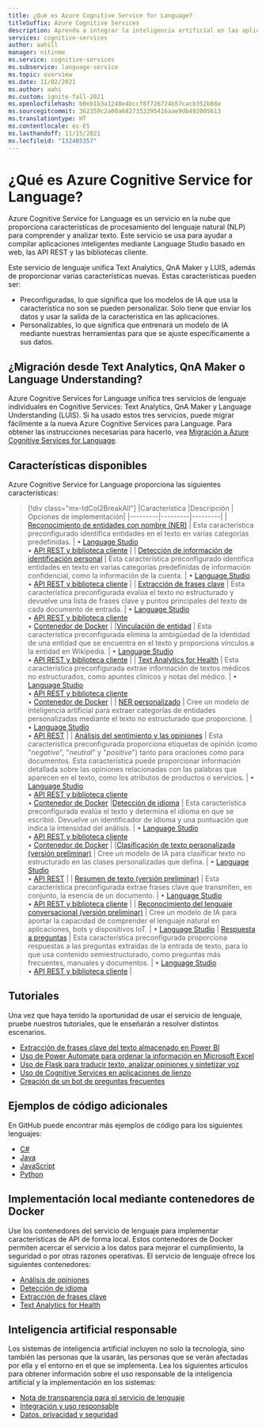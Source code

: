 ```yaml
---
title: ¿Qué es Azure Cognitive Service for Language?
titleSuffix: Azure Cognitive Services
description: Aprenda a integrar la inteligencia artificial en las aplicaciones que pueden extraer información y comprender el lenguaje escrito.
services: cognitive-services
author: aahill
manager: nitinme
ms.service: cognitive-services
ms.subservice: language-service
ms.topic: overview
ms.date: 11/02/2021
ms.author: aahi
ms.custom: ignite-fall-2021
ms.openlocfilehash: b0eb1b3a1248e4bccf8f726724b57cacb352b88e
ms.sourcegitcommit: 362359c2a00a6827353395416aae9db492005613
ms.translationtype: HT
ms.contentlocale: es-ES
ms.lasthandoff: 11/15/2021
ms.locfileid: "132485357"
---
```

# <a name="what-is-azure-cognitive-service-for-language"></a>¿Qué es Azure Cognitive Service for Language?

Azure Cognitive Service for Language es un servicio en la nube que proporciona características de procesamiento del lenguaje natural (NLP) para comprender y analizar texto. Este servicio se usa para ayudar a compilar aplicaciones inteligentes mediante Language Studio basado en web, las API REST y las bibliotecas cliente.  

Este servicio de lenguaje unifica Text Analytics, QnA Maker y LUIS, además de proporcionar varias características nuevas. Estas características pueden ser:
* Preconfiguradas, lo que significa que los modelos de IA que usa la característica no son se pueden personalizar. Solo tiene que enviar los datos y usar la salida de la característica en las aplicaciones.
* Personalizables, lo que significa que entrenará un modelo de IA mediante nuestras herramientas para que se ajuste específicamente a sus datos.

## <a name="migrate-from-text-analytics-qna-maker-or-language-understanding"></a>¿Migración desde Text Analytics, QnA Maker o Language Understanding?

Azure Cognitive Services for Language unifica tres servicios de lenguaje individuales en Cognitive Services: Text Analytics, QnA Maker y Language Understanding (LUIS). Si ha usado estos tres servicios, puede migrar fácilmente a la nueva Azure Cognitive Services para Language. Para obtener las instrucciones necesarias para hacerlo, vea [Migración a Azure Cognitive Services for Language](concepts/migrate.md).  

## <a name="available-features"></a>Características disponibles

Azure Cognitive Service for Language proporciona las siguientes características:

> [!div class="mx-tdCol2BreakAll"]
> |Característica  |Descripción  | Opciones de implementación| 
> |---------|---------|---------|
> | [Reconocimiento de entidades con nombre (NER)](named-entity-recognition/overview.md)     | Esta característica preconfigurado identifica entidades en el texto en varias categorías predefinidas.        | • [Language Studio](language-studio.md) <br> • [API REST y biblioteca cliente](named-entity-recognition/quickstart.md) |
> | [Detección de información de identificación personal](personally-identifiable-information/overview.md)     | Esta característica preconfigurado identifica entidades en texto en varias categorías predefinidas de información confidencial, como la información de la cuenta.        | • [Language Studio](language-studio.md) <br> • [API REST y biblioteca cliente](named-entity-recognition/quickstart.md) |
> | [Extracción de frases clave](key-phrase-extraction/overview.md)     | Esta característica preconfigurada evalúa el texto no estructurado y devuelve una lista de frases clave y puntos principales del texto de cada documento de entrada. | • [Language Studio](language-studio.md) <br> • [API REST y biblioteca cliente](key-phrase-extraction/quickstart.md) <br> • [Contenedor de Docker](key-phrase-extraction/how-to/use-containers.md)  |
> |[Vinculación de entidad](entity-linking/overview.md)    | Esta característica preconfigurada elimina la ambigüedad de la identidad de una entidad que se encuentra en el texto y proporciona vínculos a la entidad en Wikipedia.        | • [Language Studio](language-studio.md) <br> • [API REST y biblioteca cliente](entity-linking/quickstart.md) |
> | [Text Analytics for Health](text-analytics-for-health/overview.md)    | Esta característica preconfigurada extrae información de textos médicos no estructurados, como apuntes clínicos y notas del médico.  | • [Language Studio](language-studio.md) <br> • [API REST y biblioteca cliente](text-analytics-for-health/quickstart.md) <br> • [Contenedor de Docker](text-analytics-for-health/how-to/use-containers.md) |
> | [NER personalizado](custom-named-entity-recognition/overview.md)    | Cree un modelo de inteligencia artificial para extraer categorías de entidades personalizadas mediante el texto no estructurado que proporcione. |  • [Language Studio](custom-named-entity-recognition/quickstart.md?pivots=language-studio) <br> • [API REST](custom-named-entity-recognition/quickstart.md?pivots=rest-api) |
> | [Análisis del sentimiento y las opiniones](sentiment-opinion-mining/overview.md)     | Esta característica preconfigurada proporciona etiquetas de opinión (como "*negative*", "*neutral*" y "*positive*") tanto para oraciones como para documentos. Esta característica puede proporcionar información detallada sobre las opiniones relacionadas con las palabras que aparecen en el texto, como los atributos de productos o servicios. |  • [Language Studio](language-studio.md) <br> • [API REST y biblioteca cliente](sentiment-opinion-mining/quickstart.md) <br> • [Contenedor de Docker](sentiment-opinion-mining/how-to/use-containers.md)
> |[Detección de idioma](language-detection/overview.md)    | Esta característica preconfigurada evalúa el texto y determina el idioma en que se escribió. Devuelve un identificador de idioma y una puntuación que indica la intensidad del análisis.        | • [Language Studio](language-studio.md) <br> • [API REST y biblioteca cliente](language-detection/quickstart.md) <br> • [Contenedor de Docker](language-detection/how-to/use-containers.md) |
> |[Clasificación de texto personalizada (versión preliminar)](custom-classification/overview.md)    | Cree un modelo de IA para clasificar texto no estructurado en las clases personalizadas que defina.         | • [Language Studio](custom-classification/quickstart.md?pivots=language-studio)<br> • [API REST](language-detection/quickstart.md?pivots=rest-api) |
> | [Resumen de texto (versión preliminar)](text-summarization/overview.md)     | Esta característica preconfigurada extrae frases clave que transmiten, en conjunto, la esencia de un documento. | • [Language Studio](language-studio.md) <br> • [API REST y biblioteca cliente](text-summarization/quickstart.md) |
> | [Reconocimiento del lenguaje conversacional (versión preliminar)](conversational-language-understanding/overview.md)   | Cree un modelo de IA para aportar la capacidad de comprender el lenguaje natural en aplicaciones, bots y dispositivos IoT. | • [Language Studio](conversational-language-understanding/quickstart.md)
> | [Respuesta a preguntas](question-answering/overview.md)     | Esta característica preconfigurada proporciona respuestas a las preguntas extraídas de la entrada de texto, para lo que usa contenido semiestructurado, como preguntas más frecuentes, manuales y documentos. | • [Language Studio](language-studio.md) <br> • [API REST y biblioteca cliente](question-answering/quickstart/sdk.md) |

## <a name="tutorials"></a>Tutoriales

Una vez que haya tenido la oportunidad de usar el servicio de lenguaje, pruebe nuestros tutoriales, que le enseñarán a resolver distintos escenarios.

* [Extracción de frases clave del texto almacenado en Power BI](key-phrase-extraction/tutorials/integrate-power-bi.md)
* [Uso de Power Automate para ordenar la información en Microsoft Excel](named-entity-recognition/tutorials/extract-excel-information.md) 
* [Uso de Flask para traducir texto, analizar opiniones y sintetizar voz](/azure/cognitive-services/translator/tutorial-build-flask-app-translation-synthesis?context=/azure/cognitive-services/language-service/context/context)
* [Uso de Cognitive Services en aplicaciones de lienzo](/powerapps/maker/canvas-apps/cognitive-services-api?context=/azure/cognitive-services/language-service/context/context)
* [Creación de un bot de preguntas frecuentes](question-answering/tutorials/bot-service.md)

## <a name="additional-code-samples"></a>Ejemplos de código adicionales

En GitHub puede encontrar más ejemplos de código para los siguientes lenguajes:

* [C#](https://github.com/Azure/azure-sdk-for-net/tree/main/sdk/textanalytics/Azure.AI.TextAnalytics/samples)
* [Java](https://github.com/Azure/azure-sdk-for-java/tree/main/sdk/textanalytics/azure-ai-textanalytics/src/samples)
* [JavaScript](https://github.com/Azure/azure-sdk-for-js/tree/main/sdk/textanalytics/ai-text-analytics/samples)
* [Python](https://github.com/Azure/azure-sdk-for-python/tree/main/sdk/textanalytics/azure-ai-textanalytics/samples)

## <a name="deploy-on-premises-using-docker-containers"></a>Implementación local mediante contenedores de Docker 
Use los contenedores del servicio de lenguaje para implementar características de API de forma local. Estos contenedores de Docker permiten acercar el servicio a los datos para mejorar el cumplimiento, la seguridad o por otras razones operativas. El servicio de lenguaje ofrece los siguientes contenedores:

* [Análisis de opiniones](sentiment-opinion-mining/how-to/use-containers.md)
* [Detección de idioma](language-detection/how-to/use-containers.md)
* [Extracción de frases clave](key-phrase-extraction/how-to/use-containers.md) 
* [Text Analytics for Health](text-analytics-for-health/how-to/use-containers.md)


## <a name="responsible-ai"></a>Inteligencia artificial responsable 

Los sistemas de inteligencia artificial incluyen no solo la tecnología, sino también las personas que la usarán, las personas que se verán afectadas por ella y el entorno en el que se implementa. Lea los siguientes artículos para obtener información sobre el uso responsable de la inteligencia artificial y la implementación en los sistemas:

* [Nota de transparencia para el servicio de lenguaje](/legal/cognitive-services/text-analytics/transparency-note)
* [Integración y uso responsable](/legal/cognitive-services/text-analytics/guidance-integration-responsible-use)
* [Datos, privacidad y seguridad](/legal/cognitive-services/text-analytics/data-privacy)

